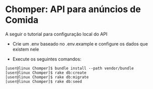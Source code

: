 # Chomper: API para anúncios de Comida

A seguir o tutorial para configuração local do API

* Crie um .env baseado no  .env.example e configure os dados que existem nele

* Execute os seguintes comandos:

```console
[user@linux Chomper]$ bundle install --path vendor/bundle   
[user@linux Chomper]$ rake db:create   
[user@linux Chomper]$ rake db:migrate   
[user@linux Chomper]$ rake db:seed   
```


